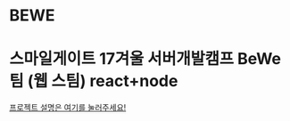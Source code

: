 # BEWE
스마일게이트 17겨울 서버개발캠프 BeWe팀 (웹 스팀) react+node
========================================================
[프로젝트 설명은 여기를 눌러주세요!](http://1ilsang.blog.me/221226071204)